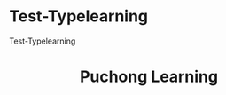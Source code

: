# Test-Typelearning
Test-Typelearning

<header>
  <div class="container">
    <div class="Logo">
      <h1>Puchong Learning<h1>
    </div>
</header>
